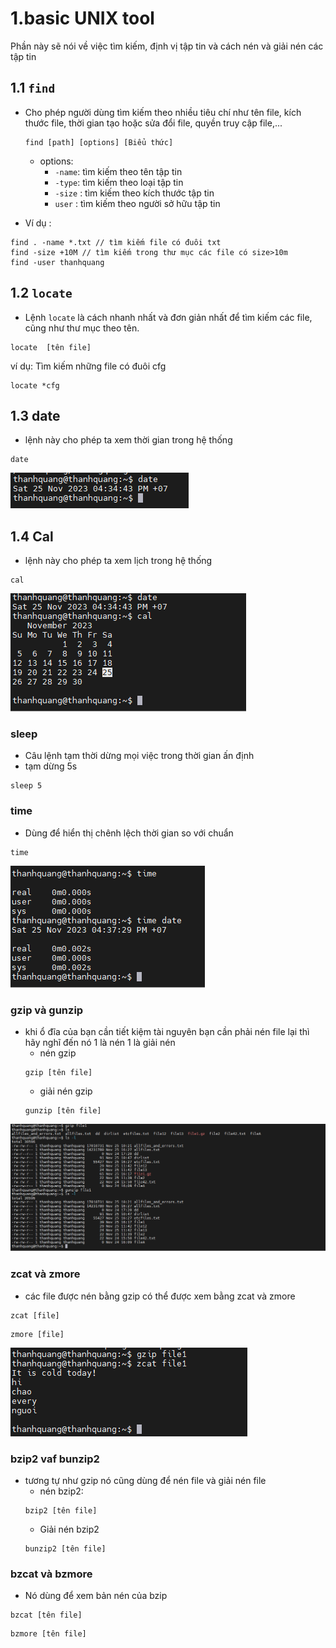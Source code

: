 # 1.basic UNIX tool
Phần này sẽ nói về việc tìm kiếm, định vị tập tin và cách nén và giải nén các tập tin
##  1.1 `find`
- Cho phép người dùng tìm kiếm theo nhiều tiêu chí như tên file, kích thước file, thời gian tạo hoặc sửa đổi file, quyền truy cập file,...
    ```
    find [path] [options] [Biểu thức]
    ```
    - options:
      - `-name`: tìm kiếm theo tên tập tin
      - `-type`: tìm kiếm theo loại tập tin
      - `-size` : tìm kiếm theo kích thước tập tin
      - `user` : tìm kiếm theo người sở hữu tập tin

- Ví dụ :

```
find . -name *.txt // tìm kiếm file có đuôi txt
find -size +10M // tìm kiếm trong thư mục các file có size>10m
find -user thanhquang
```

## 1.2 `locate`
- Lệnh `locate` là cách nhanh nhất và đơn giản nhất để tìm kiếm các file, cũng như thư mục theo tên.

```
locate  [tên file]
```

ví dụ: Tìm kiếm những file có đuôi cfg
```
locate *cfg
```

## 1.3 date
- lệnh này cho phép ta xem thời gian trong hệ thống

```
date
```

![Alt](/thuctap/anh/Screenshot_291.png)

## 1.4 Cal
- lệnh này cho phép ta xem lịch trong hệ thống

```
cal
```

![Alt](/thuctap/anh/Screenshot_292.png)

### sleep
- Câu lệnh tạm thời dừng mọi việc trong thời gian ấn định
- tạm dừng 5s

```
sleep 5
```
### time
- Dùng để hiển thị chênh lệch thời gian so với chuẩn

```
time
```

![Alt](/thuctap/anh/Screenshot_293.png)

### gzip và gunzip
- khi ổ đĩa của bạn cần tiết kiệm tài nguyên bạn cần phải nén file lại thì hãy nghĩ đến nó 1 là nén 1 là giải nén
    - nén gzip
    ```
    gzip [tên file]
    ```
    - giải nén gzip
    ```
    gunzip [tên file]
    ```

![Alt](/thuctap/anh/Screenshot_294.png)

### zcat và zmore
- các file được nén bằng gzip có thể được xem bằng zcat và zmore

```
zcat [file]
```
```
zmore [file]
```

![Alt](/thuctap/anh/Screenshot_295.png)

### bzip2 vaf bunzip2 
- tương tự như gzip nó cũng dùng để nén file và giải nén file
    - nén bzip2:
    ```
    bzip2 [tên file]
    ```
    - Giải nén bzip2
    ```
    bunzip2 [tên file]
    ```

### bzcat và bzmore
- Nó dùng để xem bản nén của bzip

```
bzcat [tên file]
```

```
bzmore [tên file]
```

